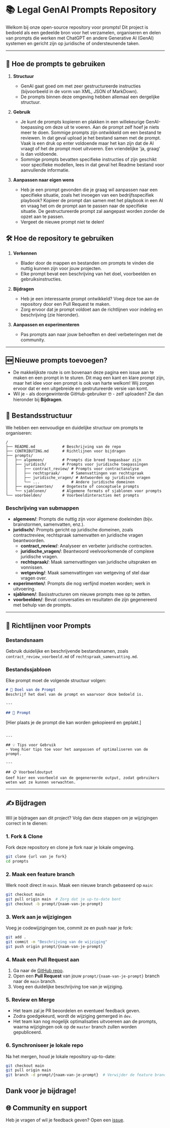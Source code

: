 # 📚 Legal GenAI Prompts Repository

Welkom bij onze open-source repository voor prompts! Dit project is bedoeld als een gedeelde bron voor het verzamelen, organiseren en delen van prompts die werken met ChatGPT en andere Generative AI (GenAI) systemen en gericht zijn op juridische of ondersteunende taken.

---
## 🧠 Hoe de prompts te gebruiken

1. **Structuur**
   - GenAI gaat goed om met zeer gestructureerde instructies (bijvoorbeeld in de vorm van XML, JSON of MarkDown). 
   - De prompts binnen deze omgeving hebben allemaal een dergelijke structuur.

2. **Gebruik**
   - Je kunt de prompts kopieren en plakken in een willekeurige GenAI-toepassing om deze uit te voeren. Aan de prompt zelf hoef je niets meer te doen. Sommige prompts zijn ontwikkeld om een bestand te reviewen. In dat geval upload je het bestand samen met de prompt. Vaak is een druk op enter voldoende maar het kan zijn dat de AI vraagt of het de prompt moet uitvoeren. Een vriendelijke 'ja, graag' is dan voldoende.
   - Sommige prompts bevatten specifieke instructies of zijn geschikt voor specifieke modellen, lees in dat geval het Readme bestand voor aanvullende informatie.

3. **Aanpassen naar eigen wens**
   - Heb je een prompt gevonden die je graag wil aanpassen naar een specifieke situatie, zoals het invoegen van een bedrijfsspecifiek playbook? Kopieer de prompt dan samen met het playbook in een AI en vraag het om de prompt aan te passen naar de specifieke situatie. De gestructureerde prompt zal aangepast worden zonder de opzet aan te passen.
   - Vergeet de nieuwe prompt niet te delen!


## 🛠️ Hoe de repository te gebruiken

1. **Verkennen**
   - Blader door de mappen en bestanden om prompts te vinden die nuttig kunnen zijn voor jouw projecten.
   - Elke prompt bevat een beschrijving van het doel, voorbeelden en gebruiksinstructies.

2. **Bijdragen**
   - Heb je een interessante prompt ontwikkeld? Voeg deze toe aan de repository door een Pull Request te maken.
   - Zorg ervoor dat je prompt voldoet aan de richtlijnen voor indeling en beschrijving (zie hieronder).

3. **Aanpassen en experimenteren**
   - Pas prompts aan naar jouw behoeften en deel verbeteringen met de community.

---

## 🆕 Nieuwe prompts toevoegen?
   - De makkelijkste route is om bovenaan deze pagina een issue aan te maken en een prompt in te sturen. Dit mag een kant en klare prompt zijn, maar het idee voor een prompt is ook van harte welkom! Wij zorgen ervoor dat er een uitgebreide en gestrutureerde versie van komt. 
   - Wil je - als doorgewinterde GitHub-gebruiker 🤓 - zelf uploaden? Zie dan hieronder bij **Bijdragen**.

## 📂 Bestandsstructuur

We hebben een eenvoudige en duidelijke structuur om prompts te organiseren:

```
/
├── README.md            # Beschrijving van de repo
├── CONTRIBUTING.md      # Richtlijnen voor bijdragen
├── prompts/
│   ├── algemeen/        # Prompts die breed toepasbaar zijn
│   ├── juridisch/       # Prompts voor juridische toepassingen
│   │   ├── contract_review/ # Prompts voor contractanalyse
│   │   ├── rechtspraak/     # Samenvattingen van rechtspraak
│   │   ├── juridische_vragen/ # Antwoorden op juridische vragen
│   │   └── ...              # Andere juridische domeinen
│   ├── experimenten/    # Ongeteste of conceptuele prompts
│   └── sjablonen/       # Algemene formats of sjablonen voor prompts
└── voorbeelden/         # Voorbeeldinteracties met prompts
```

### Beschrijving van submappen

- **algemeen/**: Prompts die nuttig zijn voor algemene doeleinden (bijv. brainstormen, samenvatten, enz.).
- **juridisch/**: Prompts gericht op juridische domeinen, zoals contractreview, rechtspraak samenvatten en juridische vragen beantwoorden.
  - **contract_review/**: Analyseer en verbeter juridische contracten.
  - **juridische_vragen/**: Beantwoord veelvoorkomende of complexe juridische vragen.
  - **rechtspraak/**: Maak samenvattingen van juridische uitspraken en vonnissen.
  - **wetgeving/**: Maak samenvattingen van wetgeving of stel daar vragen over.
- **experimenten/**: Prompts die nog verfijnd moeten worden; werk in uitvoering.
- **sjablonen/**: Basisstructuren om nieuwe prompts mee op te zetten.
- **voorbeelden/**: Bevat conversaties en resultaten die zijn gegenereerd met behulp van de prompts.

---

## 📜 Richtlijnen voor Prompts

### Bestandsnaam
Gebruik duidelijke en beschrijvende bestandsnamen, zoals `contract_review_voorbeeld.md` of `rechtspraak_samenvatting.md`.

### Bestandssjabloon
Elke prompt moet de volgende structuur volgen:

```markdown
# 🎯 Doel van de Prompt
Beschrijf het doel van de prompt en waarvoor deze bedoeld is.

---

## 📝 Prompt
```
[Hier plaats je de prompt die kan worden gekopieerd en geplakt.]
```

---

## 💡 Tips voor Gebruik
- Voeg hier tips toe voor het aanpassen of optimaliseren van de prompt.

---

## 📋 Voorbeeldoutput
Geef hier een voorbeeld van de gegenereerde output, zodat gebruikers weten wat ze kunnen verwachten.
```

---

## ✍️ Bijdragen
Wil je bijdragen aan dit project? Volg dan deze stappen om je wijzigingen correct in te dienen:

### 1. Fork & Clone
Fork deze repository en clone je fork naar je lokale omgeving.

```bash
git clone {url van je fork}
cd prompts
```

### 2. Maak een feature branch
Werk nooit direct in `main`. Maak een nieuwe branch gebaseerd op `main`:

```bash
git checkout main
git pull origin main  # Zorg dat je up-to-date bent
git checkout -b prompt/{naam-van-je-prompt}
```

### 3. Werk aan je wijzigingen
Voeg je codewijzigingen toe, commit ze en push naar je fork:

```bash
git add .
git commit -m "Beschrijving van de wijziging"
git push origin prompt/{naam-van-je-prompt}
```

### 4. Maak een Pull Request aan
1. Ga naar de [GitHub repo](https://github.com/ICTRecht/prompts).
2. Open een **Pull Request** van jouw `prompt/{naam-van-je-prompt}` branch naar de `main` branch.
3. Voeg een duidelijke beschrijving toe van je wijziging.

### 5. Review en Merge
- Het team zal je PR beoordelen en eventueel feedback geven.
- Zodra goedgekeurd, wordt de wijziging gemerged in `dev`.
- Het team kan nog mogelijk optimalisaties uitvoereen aan de prompts, waarna wijzigingen ook op de `master` branch zullen worden gepubliceerd.

### 6. Synchroniseer je lokale repo
Na het mergen, houd je lokale repository up-to-date:

```bash
git checkout main
git pull origin main
git branch -d prompt/{naam-van-je-prompt}  # Verwijder de feature branch lokaal
```

**Dank voor je bijdrage!**
---

## 🌐 Community en support

Heb je vragen of wil je feedback geven? Open een [issue](https://github.com/ICTRecht/prompts/issues).
